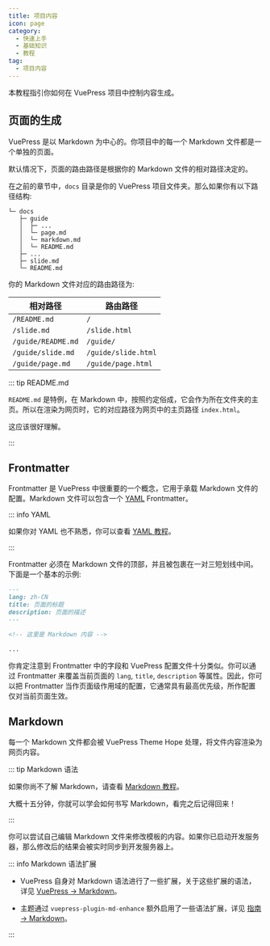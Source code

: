 ```yaml
---
title: 项目内容
icon: page
category:
  - 快速上手
  - 基础知识
  - 教程
tag:
  - 项目内容
---
```


本教程指引你如何在 VuePress 项目中控制内容生成。

<!-- more -->

## 页面的生成

VuePress 是以 Markdown 为中心的。你项目中的每一个 Markdown 文件都是一个单独的页面。

默认情况下，页面的路由路径是根据你的 Markdown 文件的相对路径决定的。

在之前的章节中，`docs` 目录是你的 VuePress 项目文件夹。那么如果你有以下路径结构:

```
└─ docs
   ├─ guide
   │  ├─ ...
   │  └─ page.md
   │  └─ markdown.md
   │  └─ README.md
   ├─ ...
   ├─ slide.md
   └─ README.md
```

你的 Markdown 文件对应的路由路径为:

| 相对路径           | 路由路径            |
| ------------------ | ------------------- |
| `/README.md`       | `/`                 |
| `/slide.md`        | `/slide.html`       |
| `/guide/README.md` | `/guide/`           |
| `/guide/slide.md`  | `/guide/slide.html` |
| `/guide/page.md`   | `/guide/page.html`  |

::: tip README.md

`README.md` 是特例，在 Markdown 中，按照约定俗成，它会作为所在文件夹的主页。所以在渲染为网页时，它的对应路径为网页中的主页路径 `index.html`。

这应该很好理解。

:::

## Frontmatter

Frontmatter 是 VuePress 中很重要的一个概念，它用于承载 Markdown 文件的配置。Markdown 文件可以包含一个 [YAML](https://yaml.org/) Frontmatter。

::: info YAML

如果你对 YAML 也不熟悉，你可以查看 [YAML 教程](https://mrhope.site/code/language/yaml/)。

:::

Frontmatter 必须在 Markdown 文件的顶部，并且被包裹在一对三短划线中间。下面是一个基本的示例:

```md
---
lang: zh-CN
title: 页面的标题
description: 页面的描述
---

<!-- 这里是 Markdown 内容 -->

...
```

你肯定注意到 Frontmatter 中的字段和 VuePress 配置文件十分类似。你可以通过 Frontmatter 来覆盖当前页面的 `lang`, `title`, `description` 等属性。因此，你可以把 Frontmatter 当作页面级作用域的配置，它通常具有最高优先级，所作配置仅对当前页面生效。

## Markdown

每一个 Markdown 文件都会被 VuePress Theme Hope 处理，将文件内容渲染为网页内容。

::: tip Markdown 语法

如果你尚不了解 Markdown，请查看 [Markdown 教程](../markdown/README.md)。

大概十五分钟，你就可以学会如何书写 Markdown，看完之后记得回来！

:::

你可以尝试自己编辑 Markdown 文件来修改模板的内容。如果你已启动开发服务器，那么修改后的结果会被实时同步到开发服务器上。

::: info Markdown 语法扩展

- VuePress 自身对 Markdown 语法进行了一些扩展，关于这些扩展的语法，详见 [VuePress → Markdown](../vuepress/markdown.md)。

- 主题通过 `vuepress-plugin-md-enhance` 额外启用了一些语法扩展，详见 [指南 → Markdown](../../guide/get-started/markdown.md)。

:::
